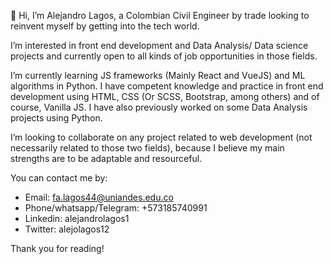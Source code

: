 👋 Hi, I’m Alejandro Lagos, a Colombian Civil Engineer by trade looking to reinvent myself by getting into the tech world.

I’m interested in front end development and Data Analysis/ Data science projects and currently open to all kinds of job opportunities in those fields.

I’m currently learning JS frameworks (Mainly React and VueJS) and ML algorithms in Python. 
I have competent knowledge and practice in front end development using HTML, CSS (Or SCSS, Bootstrap, among others) and of course, Vanilla JS.
I have also previously worked on some Data Analysis projects using Python.

I’m looking to collaborate on any project related to web development (not necessarily related to those two fields), because I believe my main strengths are to be adaptable and resourceful.


You can contact me by:
- Email: fa.lagos44@uniandes.edu.co
- Phone/whatsapp/Telegram: +573185740991
- Linkedin: alejandrolagos1
- Twitter: alejolagos12

Thank you for reading!



